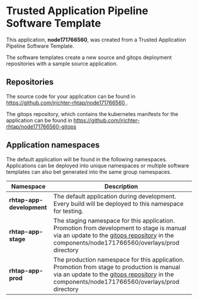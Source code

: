 # Trusted Application Pipeline Software Template

This application, **node171766560**, was created from a Trusted Application Pipeline Software Template.

The software templates create a new source and gitops deployment repositories with a sample source application. 

## Repositories

The source code for your application can be found in [https://github.com/jrichter-rhtap/node171766560 ](https://github.com/jrichter-rhtap/node171766560 ).
 
The gitops repository, which contains the kubernetes manifests for the application can be found in 
[https://github.com/jrichter-rhtap/node171766560-gitops ](https://github.com/jrichter-rhtap/node171766560-gitops ) 

## Application namespaces 

The default application will be found in the following namespaces. Applications can be deployed into unique namespaces or multiple software templates can also bet generated into the same group namespaces.  

|  Namespace   |  Description   |  
| -------- | -------- |   
| **rhtap-app-development** | The default application during development. Every build will be deployed to this namespace for testing. | 
| **rhtap-app-stage** | The staging namespace for this application. Promotion from development to stage is manual via an update to the [gitops repository](https://github.com/jrichter-rhtap/node171766560-gitops ) in the components/node171766560/overlays/prod directory |  
| **rhtap-app-prod** | The production namespace for this application. Promotion from stage to production is manual via an update to the [gitops repository](https://github.com/jrichter-rhtap/node171766560-gitops ) in the components/node171766560/overlays/prod directory | 
